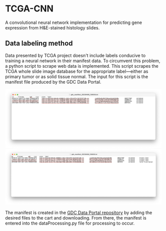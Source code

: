# TCGA-CNN
A convolutional neural network implementation for predicting gene expression from H&amp;E-stained histology slides.

## Data labeling method

Data presented by TCGA project doesn't include labels conducive to training a neural network in their manifest data.
To circumvent this problem, a python script to scrape web data is implemented. This script scrapes the TCGA whole slide
image database for the appropriate label—either as primary tumor or as solid tissue normal. The input for this script
is the manifest file produced by the GDC Data Portal.

![Alt text](images/exampleManifestBeforeLabeling.png "Manifest before labeling")
![Alt text](images/exampleManifesetAfterLabeling.png "Manifest after labeling")

The manifest is created in the [GDC Data Portal repository](https://portal.gdc.cancer.gov/repository) by adding the
desired files to the cart and downloading. From there, the manifest is entered into the dataProcessing.py file for
processing to occur.

